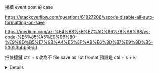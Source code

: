 接續 event post 的 case

https://stackoverflow.com/questions/61827206/vscode-disable-all-auto-formatting-on-save

https://medium.com/az-%E4%B8%8B%E7%AD%86%E8%A8%98/vs-code-%E5%85%A5%E9%96%80-%E9%8D%B5%E7%9B%A4%E5%BF%AB%E6%8D%B7%E9%8D%B5-53053bbb59dd

把快捷鍵 ctrl + s 改為不  file save as not fromat 預設是 ctrl + s + k

<details>
```
  sendEventForAddToWishlistEvent(searchResultAction) {
    const baseSiteId$ = this.baseSiteService.getActive().pipe(take(1));
    const userId$ = this.authService.isUserLoggedIn().pipe(
      take(1),
      switchMap(isUserLoggedIn => {
        return isUserLoggedIn
          ? this.userService.getCurrentUser().pipe(
            filter<E2User>(Boolean),
            map(user => user?.loyaltyInformation?.cardNumber ?? 'n/a')
          )
          : of('n/a');
      }),
      take(1)
    );

    combineLatest([baseSiteId$, userId$])
      .pipe(
        take(1),
        switchMap(([baseSiteId, userId]) => {

          let gaSessionId = 'n/a';
          const dataLayer = this.gtmService.getDataLayer();

          dataLayer.map(data => {
            if (data?.gaSessionId) {
              gaSessionId = data?.gaSessionId;
            }
          });

          const resolvedEventData = {
            "event": "SearchResultEvent",
            searchResultAction: searchResultAction,
            eventId: `1f9fd358-bec4-4795-a5bb-5a6c0b8b4c3e`,
            eventType: 'searchResultEvent',
            sessionId: gaSessionId,
            "gtm.uniqueEventId": 33,
            "pagePath": `${window.location.href}`,
            "pageType": "e2SearchResultPageTemplate",
            "pageReferer": "",
            "previousPagePath": "",
            "isRegistered": "N",
            "memberId": "n/a",
            "campaignId": "",
            "elabRecommType": "",
            "elabRecommId": "",
            "gaUserId": "n/a",
            "gaSessionId": gaSessionId,
            "siteCode": baseSiteId,
            "language": "EN",
            "timeStamp": Date.now()
          };

          const req: TrackingEventRequestModel = {
            timestamp: new Date().toISOString(),
            value: {
              type: TrackingEventDataType.JSON,
              data: resolvedEventData,
            },
          };
          console.clear();
          console.log('sendEventForAddToWishlistEvent!!!!!!!!!!!!', resolvedEventData);
          return this.oocTrackingEventConnector.sendTrackingEventTopicRecords(
            baseSiteId,
            req
          );
        })
      )
      .subscribe();
  }
```



{
  "liveServer.settings.port": 8080,
  "git-autoconfig.configList": [
    {
      "user.email": "sjmjgd1165@gmail.com",
      "user.name": "johch3n611u"
    },
    {
      "user.email": "allen@webglsoft.com",
      "user.name": "allen82"
    },
  ],
  "git.autofetch": true,
  "git.enableSmartCommit": false, //存檔時自動排版
  "editor.mouseWheelZoom": true,
  "auto-close-tag.fullMode": true,
  "diffEditor.ignoreTrimWhitespace": true,
  "editor.fontFamily": "Fira Code",
  "editor.fontLigatures": true,
  "editor.fontSize": 18,
  "editor.lineHeight": 32,
  "editor.renderWhitespace": "boundary",
  "editor.scrollBeyondLastLine": false,
  "editor.snippetSuggestions": "top",
  "emmet.includeLanguages": {
    "blade": "html"
  },
  "emmet.triggerExpansionOnTab": true,
  "files.trimTrailingWhitespace": true,
  "gitlens.advanced.menus": {
    "editorContext": {
      "blame": false,
      "copy": false,
      "details": false,
      "fileDiff": false,
      "history": false,
      "lineDiff": false,
      "remote": false
    },
    "explorerContext": {
      "fileDiff": false
    }
  },
  "gitlens.advanced.messages": {
    "suppressResultsExplorerNotice": true
  },
  "gitlens.blame.heatmap.location": "left",
  "gitlens.codeLens.scopes": [
    "document"
  ],
  "gitlens.gitExplorer.files.compact": false,
  "gitlens.hovers.currentLine.details": false,
  "gitlens.statusBar.command": "gitlens.showQuickFileHistory",
  "guides.active.color.dark": "rgba(120, 120, 120, 0.75)",
  "guides.normal.style": "none",
  "guides.stack.enabled": false,
  "php.suggest.basic": false,
  "php-cs-fixer.onsave": true,
  "python.formatting.provider": "yapf",
  // "python.venvPath": "~/.pyenv",
  "sublimeTextKeymap.promptV3Features": true,
  "sync.autoDownload": true,
  "sync.autoUpload": true,
  "sync.forceDownload": false,
  "sync.lastDownload": "2018-03-22T02:34:44.923Z",
  "sync.lastUpload": "2018-03-24T10:12:21.567Z",
  "sync.pathPrefix": "",
  "sync.quietSync": true,
  "sync.removeExtensions": true,
  "sync.syncExtensions": true,
  // "terminal.integrated.fontFamily": "Roboto Mono for Powerline",
  "terminal.integrated.fontSize": 17,
  "terminal.integrated.lineHeight": 1.5,
  "window.openFilesInNewWindow": "on",
  "window.zoomLevel": 0,
  "workbench.activityBar.visible": true,
  "workbench.iconTheme": "material-icon-theme",
  "sync.gist": "6893bcb65ad5d42117029634a66b7929",
  "files.autoSave": "off",
  "javascript.updateImportsOnFileMove.enabled": "always",
  "glassit.alpha": 220,
  "files.associations": {},
  "editor.quickSuggestions": {
    "other": true,
    "comments": true,
    "strings": true
  },
  "editor.snippetSuggestions": "top",
  "[javascript]": {
    "editor.defaultFormatter": "vscode.typescript-language-features"
  },
  "[markdown]": {
    "editor.wordWrap": "on",
    "editor.quickSuggestions": {
      "comments": "on",
      "strings": "on",
      "other": "on"
    }
  },
  "editor.wordWrap": "on",
  "angular.enable-experimental-ivy-prompt": false,
  "angular.enable-strict-mode-prompt": false,
  //sync.github.token:6893bcb65ad5d42117029634a66b7929 用於下載 sync 同步設定 Sync: Download Settings
  "liveSassCompile.settings.formats": [
    {
      "extensionName": ".min.css", //正式版副檔名為min.css
      "format": "compressed", //壓縮成一行css，正式版本
      "savePath": ""
    }
    // ,
    // {
    //   "format": "expanded",
    //   "extensionName": ".css",
    //   "savePath": ""
    // }
  ],
  "js/ts.implicitProjectConfig.experimentalDecorators": true,
  "editor.guides.indentation": false,
  "liveSassCompile.settings.generateMap": false,
  "vscodeGoogleTranslate.preferredLanguage": "Chinese (Traditional)",
  "commentTranslate.targetLanguage": "zh-TW",
  "workbench.colorTheme": "One Monokai",
  "[html]": {
    "editor.defaultFormatter": "vscode.html-language-features"
  },
  "editor.formatOnSave": false,
  "explorer.confirmDelete": false
}


</details>
